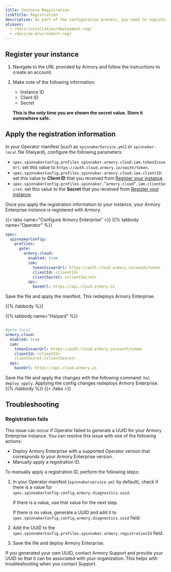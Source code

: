 ```yaml
---
title: Instance Registration
linkTitle: Registration
description: As part of the configuration process, you need to register your Armory Enterprise instance. If you maintain several instances, such as development, staging, and production instances, you must register each one.
aliases:
  - /docs/installation/deployment-reg/
  - /docs/ae-environment-reg/
---
```

<!--Several shortlinks point to this page from Deck:
- go.armory.io/UIdocs-deploy-reg points to the top of this page
- go.armory.io/UIdocs-deploy-reg-troubleshooting points to Troubleshooting
- go.armory.io/UIdocs-deploy-reg-manual-id points to the Operator fails to generate an instance ID section
-->

## Register your instance

1. Navigate to the URL provided by Armory and follow the instructions to create an account.
2. Make note of the following information:

   - Instance ID
   - Client ID
   - Secret

   **This is the only time you are shown the secret value. Store it somewhere safe.**

## Apply the registration information

In your Operator manifest (such as `spinnakerService.yml`) or `spinnaker-local` file (Halyard), configure the following parameters:
  - `spec.spinnakerConfig.profiles.spinnaker.armory.cloud.iam.tokenIssueUrl`: set this value to `https://auth.cloud.armory.io/oauth/token`.
  - `spec.spinnakerConfig.profiles.spinnaker.armory.cloud.iam.clientID`: set this value to **Client ID** that you received from [Register your instance](#register-your-instance).
  - `spec.spinnakerConfig.profiles.spinnaker.”armory.cloud”.iam.clientSecret`: set this value to the **Secret** that you received from [Register your instance](#register-your-instance).

Once you apply the registration information to your instance, your Armory Enterprise instance is registered with Armory.

{{< tabs name="Configure Armory Enterprise" >}}
{{% tabbody name="Operator" %}}

```yaml
spec:
  spinnakerConfig:
    profiles:
      gate:
        armory.cloud:
          enabled: true
          iam:
            tokenIssuerUrl: https://auth.cloud.armory.io/oauth/token
            clientId: <clientId>
            clientSecret: <clientSecret>
          api:
            baseUrl: https://api.cloud.armory.io
```

Save the file and apply the manifest. This redeploys Armory Enterprise.

{{% /tabbody %}}

{{% tabbody name="Halyard" %}}

```yaml

#gate-local
armory.cloud:
  enabled: true
  iam:
    tokenIssuerUrl: https://auth.cloud.armory.io/oauth/token
    clientId: <clientId>
    clientSecret:<clientSecret>
  api:
    baseUrl: https://api.cloud.armory.io
```

Save the file and apply the changes with the following command: `hal deploy apply`. Applying the config changes redeploys Armory Enterprise.
{{% /tabbody %}}
{{< /tabs >}}

## Troubleshooting

### Registration fails

This issue can occur if Operator failed to generate a UUID for your Armory Enterprise instance. You can resolve this issue with one of the following actions:

- Deploy Armory Enterprise with a supported Operator version that corresponds to your Armory Enterprise version.
- Manually apply a registration ID.

To manually apply a registration ID, perform the following steps:

1. In your Operator manifest (`spinnakerservice.yml` by default), check if there is a value for `spec.spinnakerConfig.config.armory.diagnostics.uuid`.

   If there is a value, use that value for the next step.

   If there is no value, generate a UUID and add it to `spec.spinnakerConfig.config.armory.diagnostics.uuid` field.

2. Add the UUID to the `spec.spinnakerConfig.profiles.spinnaker.armory.registrationId` field.
3. Save the file and deploy Armory Enterprise.

If you generated your own UUID, contact Armory Support and provide your UUID so that it can be associated with your organization. This helps with troubleshooting when you contact Support.
